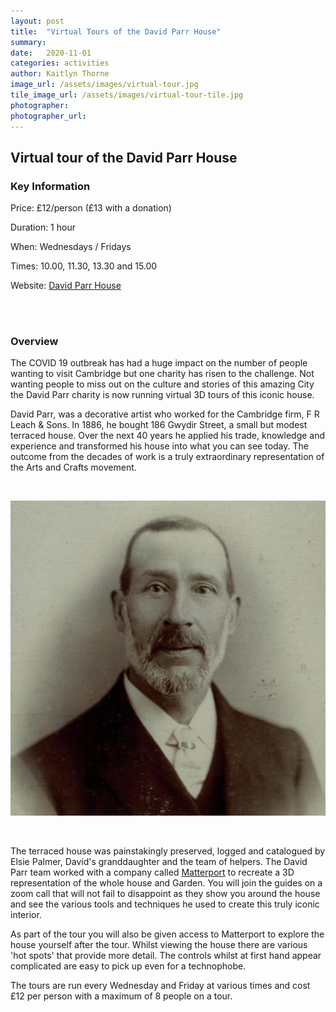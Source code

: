 ```yaml
---
layout: post
title:  "Virtual Tours of the David Parr House"
summary: 
date:   2020-11-01
categories: activities
author: Kaitlyn Thorne
image_url: /assets/images/virtual-tour.jpg
tile_image_url: /assets/images/virtual-tour-tile.jpg
photographer: 
photographer_url: 
---
```


## Virtual tour of the David Parr House

### Key Information

Price: £12/person (£13 with a donation)

Duration: 1 hour

When: Wednesdays / Fridays

Times: 10.00, 11.30, 13.30 and 15.00

Website: [David Parr House](https://davidparrhouse.org/)

<br>
<br>

### Overview

The COVID 19 outbreak has had a huge impact on the number of people wanting to visit Cambridge but one charity has risen to the challenge. Not wanting people to miss out on the culture and stories of this amazing City the David Parr charity is now running virtual 3D tours of this iconic house.

David Parr, was a decorative artist who worked for the Cambridge firm, F R Leach & Sons. In 1886, he bought 186 Gwydir Street, a small but modest terraced house. Over the next 40 years he applied his trade, knowledge and experience and transformed his house into what you can see today. The outcome from the decades of work is a truly extraordinary representation of the Arts and Crafts movement.

<br>

![/assets/images/david-parr-person.jpg](/assets/images/david-parr-person.jpg)

<br>

The terraced house was painstakingly preserved, logged and catalogued by Elsie Palmer, David's granddaughter and the team of helpers. The David Parr team worked with a company called [Matterport](https://go.matterport.com/virtual-tours-general.html?utm_source=google&utm_medium=ppc&utm_campaign=EN_EMEA_UK_Brand&utm_content=478765953284&utm_term=matterport&matchtype=e&device=c&gclid=CjwKCAiAzNj9BRBDEiwAPsL0d00Tx33INARhmUmO98y6a2zXaDUvtyLlJx9983mRxb1tdV9__dO0sRoCTiAQAvD_BwE) to recreate a 3D representation of the whole house and Garden. You will join the guides on a zoom call that will not fail to disappoint as they show you around the house and see the various tools and techniques he used to create this truly iconic interior.

As part of the tour you will also be given access to Matterport to explore the house yourself after the tour. Whilst viewing the house there are various 'hot spots' that provide more detail. The controls whilst at first hand appear complicated are easy to pick up even for a technophobe. 

The tours are run every Wednesday and Friday at various times and cost £12 per person with a maximum of 8 people on a tour.

<br>
<br>